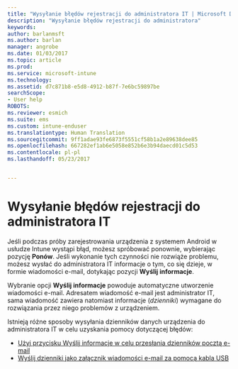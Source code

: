 ```yaml
---
title: "Wysyłanie błędów rejestracji do administratora IT | Microsoft Docs"
description: "Wysyłanie błędów rejestracji do administratora"
keywords: 
author: barlanmsft
ms.author: barlan
manager: angrobe
ms.date: 01/03/2017
ms.topic: article
ms.prod: 
ms.service: microsoft-intune
ms.technology: 
ms.assetid: d7c871b8-e5d8-4912-b87f-7e6bc59897be
searchScope:
- User help
ROBOTS: 
ms.reviewer: esmich
ms.suite: ems
ms.custom: intune-enduser
ms.translationtype: Human Translation
ms.sourcegitcommit: 9ff1adae93fe6873f5551cf58b1a2e89638dee85
ms.openlocfilehash: 667282ef1ab6e5058e852b6e3b94daecd01c5d53
ms.contentlocale: pl-pl
ms.lasthandoff: 05/23/2017


---
```


# <a name="send-enrollment-errors-to-your-it-admin"></a>Wysyłanie błędów rejestracji do administratora IT

Jeśli podczas próby zarejestrowania urządzenia z systemem Android w usłudze Intune wystąpi błąd, możesz spróbować ponownie, wybierając pozycję **Ponów**. Jeśli wykonanie tych czynności nie rozwiąże problemu, możesz wysłać do administratora IT informacje o tym, co się dzieje, w formie wiadomości e-mail, dotykając pozycji **Wyślij informacje**.

Wybranie opcji **Wyślij informacje** powoduje automatyczne utworzenie wiadomości e-mail. Adresatem wiadomość e-mail jest administrator IT, sama wiadomość zawiera natomiast informacje (_dzienniki_) wymagane do rozwiązania przez niego problemów z urządzeniem.

Istnieją różne sposoby wysyłania dzienników danych urządzenia do administratora IT w celu uzyskania pomocy dotyczącej błędów:

- [Użyj przycisku Wyślij informacje w celu przesłania dzienników pocztą e-mail](send-logs-to-your-it-admin-by-email-android.md)
- [Wyślij dzienniki jako załącznik wiadomości e-mail za pomocą kabla USB](send-logs-to-your-it-admin-using-cable-android.md)

